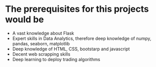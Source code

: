 # The prerequisites for this projects would be
* A vast knowledge about Flask
* Expert skills in Data Analytics, therefore deep knowledge of numpy, pandas, seaborn, matplotlib
* Deep knowledge of HTML, CSS, bootstarp and javascript
* Decent web scrapping skills
* Deep learning to deploy trading algorithms
